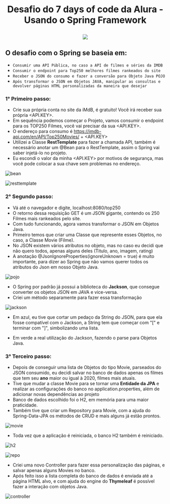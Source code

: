
<h1 align="center">
  <p align="center">Desafio do 7 days of code da Alura - Usando o Spring Framework</p>
</h1>

<p align="center">
  <img src="https://user-images.githubusercontent.com/104053775/206071014-f6c1c36c-0cf6-47dd-8d99-0b7edc251e03.png">
</p>

## O desafio com o Spring se baseia em: 
- ``Consumir uma API Pública, no caso a API de filmes e séries da IMDB``
- ``Consumir o endpoint para Top250 melhores filmes rankeados do site``
- ``Receber o JSON do consumo e fazer a conversão para Objeto Java POJO``
- ``Após transformar o JSON em Objetos JAVA, manipular as consultas e devolver páginas HTML personalizadas da maneira que desejar``

### 1° Primeiro passo:
- Crie sua própria conta no site da iMdB, é gratuito! Você irá receber sua própria <API.KEY>.
- Em sequência podemos começar o Projeto, vamos consumir o endpoint para os TOP250 Filmes, você vai precisar da sua <API.KEY>.
- O endereço para consumo é https://imdb-api.com/en/API/Top250Movies/ + <API.KEY>
- Utilizei a Classe **RestTemplate** para fazer a chamada API, também é necessário anotar um @Bean para o RestTemplate, assim o Spring vai saber injetá-lo no projeto.
- Eu escondi o valor da minha <API.KEY> por motivos de segurança, mas você pode colocar a sua chave sem problemas no endereço.

![bean](https://user-images.githubusercontent.com/104053775/206077520-85dac90e-c95b-4032-9418-2d4eeb1432a3.png)

![resttemplate](https://user-images.githubusercontent.com/104053775/206077524-47657fc8-e04f-4b60-ae71-2cc158648683.png)

### 2° Segundo passo:
- Vá até o navegador e digite, localhost:8080/top250
- O retorno dessa requisição GET é um JSON gigante, contendo os 250 Filmes mais rankeados pelo site.
- Com tudo funcionando, agora vamos transformar o JSON em Objetos Java.
- Primeiro temos que criar uma Classe que represente esses Objetos, no caso, a Classe Movie (Filme).
- No JSON existem vários atributos no objeto, mas no caso eu decidi que não quero todos, apenas alguns deles (Titulo, ano, imagem, rating)
- A anotação @JsonIgnoreProperties(ignoreUnknown = true) é muito importante, para dizer ao Spring que não vamos querer todos os atributos do Json em nosso Objeto Java.

![pojo](https://user-images.githubusercontent.com/104053775/206078800-b72438e8-1477-497e-974b-90358af7f2b0.png)

- O Spring por padrão já possui a biblioteca do **Jackson**, que consegue converter os objetos JSON em JAVA e vice-versa.
- Criei um método separamente para fazer essa transformação

![jackson](https://user-images.githubusercontent.com/104053775/206079533-40d07285-6fc7-4cb8-8808-15cbb6534302.png)

- Em azul, eu tive que cortar um pedaço da String do JSON, para que ela fosse compatível com o Jackson, a String tem que começar com "[" e terminar com "]", simbolizando uma lista.

- Em verde a real utilização do Jackson, fazendo o parse para Objetos Java.

### 3° Terceiro passo:
- Depois de conseguir uma lista de Objetos do tipo Movie, parseados do JSON consumido, eu decidi salvar no banco de dados apenas os filmes que tem seu **ano** maior ou igual à 2020, filmes mais atuais.
- Tive que mudar a classe Movie para se tornar uma **Entidade da JPA** e realizar as configurações do banco no application.properties, além de adicionar novas dependências ao projeto
- Banco de dados escolhido foi o H2, em memória para uma maior praticidade.
- Também tive que criar um Repository para Movie, com a ajuda do Spring-Data-JPA os métodos de CRUD e mais alguns já estão prontos.

![movie](https://user-images.githubusercontent.com/104053775/206081264-b3f2059c-3bf0-4b5c-a68a-4a197039bf96.png)
- Toda vez que a aplicação é reiniciada, o banco H2 também é reiniciado.

![h2](https://user-images.githubusercontent.com/104053775/206081504-b8faaea8-d2bd-47fd-92fd-2358b1a9c0ae.png)

![repo](https://user-images.githubusercontent.com/104053775/206082532-030921f6-6dc5-41ab-b9c1-a08f48f371c3.png)

- Criei uma novo Controller para fazer essa personalização das páginas, e salvar apenas alguns Movies no banco.
- Após feito isso a lista completa do banco de dados é enviada até a página HTML alvo, e com ajuda do engine do **Thymeleaf** é possível fazer a interação com objetos Java.

![controller](https://user-images.githubusercontent.com/104053775/206082542-53fe2c30-f6c9-4a02-ac0b-e1fef3d67581.png)

